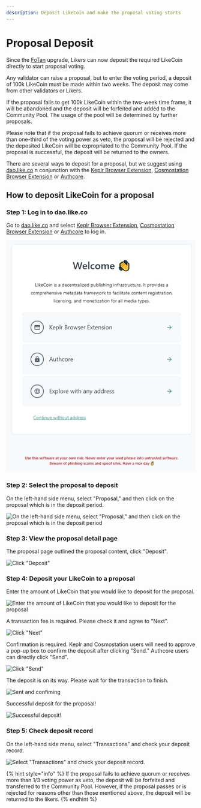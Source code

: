 ```yaml
---
description: Deposit LikeCoin and make the proposal voting starts
---
```


# Proposal Deposit

Since the [FoTan](https://cloudflare-ipfs.com/ipfs/Qmb7AYNsbRJ95dWXCYCkUbpypAVfuxMZwB1D8wFHfwrLyc/) upgrade, Likers can now deposit the required LikeCoin directly to start proposal voting.

Any validator can raise a proposal, but to enter the voting period, a deposit of 100k LikeCoin must be made within two weeks. The deposit may come from other validators or Likers.

If the proposal fails to get 100k LikeCoin within the two-week time frame, it will be abandoned and the deposit will be forfeited and added to the Community Pool. The usage of the pool will be determined by further proposals.

Please note that if the proposal fails to achieve quorum or receives more than one-third of the voting power as veto, the proposal will be rejected and the deposited LikeCoin will be expropriated to the Community Pool. If the proposal is successful, the deposit will be returned to the owners.

There are several ways to deposit for a proposal, but we suggest using [dao.like.co](https://dao.like.co/welcome) n conjunction with the [Keplr Browser Extension](../wallet/keplr/), [Cosmostation Browser Extension](../wallet/cosmostation/) or [Authcore](../../user-guide/liker-id/register/).


How to deposit LikeCoin for a proposal&#x20;
--------------------------------------------

### Step 1: Log in to dao.like.co

Go to [dao.like.co](https://dao.like.co/) and select [Keplr Browser Extension](../wallet/keplr/), [Cosmostation Browser Extension](../wallet/cosmostation/) or [Authcore](../../user-guide/liker-id/register/) to log in.

![Go to dao.like.co and select Keplr Browser Extension, Cosmostation Browser Extension or Authcore to log in.](<../../.gitbook/assets/Civic Liker Web 3-01.png>)

### &#xD;&#xD;Step 2: Select the proposal to deposit



On the left-hand side menu, select "Proposal," and then click on the proposal which is in the deposit period.



![On the left-hand side menu, select "Proposal," and then click on the proposal which is in the deposit period](<../../.gitbook/assets/Proposal Deposit 01.png>)

### &#xD;Step 3: View the proposal detail page

The proposal page outlined the proposal content, click "Deposit".

![Click "Deposit"](<../../.gitbook/assets/Proposal Deposit 02.png>)

### Step 4: Deposit your LikeCoin to a proposal

Enter the amount of LikeCoin that you would like to deposit for the proposal.

![Enter the amount of LikeCoin that you would like to deposit for the proposal](<../../.gitbook/assets/Proposal Deposit 03.png>)


A transaction fee is required. Please check it and agree to "Next".



![Click "Next"](<../../.gitbook/assets/Proposal Deposit 04.png>)

Confirmation is required. Keplr and Cosmostation users will need to approve a pop-up box to confirm the deposit after clicking "Send." Authcore users can directly click "Send".



![Click "Send"](<../../.gitbook/assets/Proposal Deposit 05.png>)



The deposit is on its way. Please wait for the transaction to finish.



![Sent and confiming](<../../.gitbook/assets/Proposal Deposit 06.png>)

Successful deposit for the proposal!

![Successful deposit!](<../../.gitbook/assets/Proposal Deposit 07.png>)

### &#xD;Step 5: Check deposit record

On the left-hand side menu, select "Transactions" and check your deposit record.

![Select "Transactions" and check your deposit record.](<../../.gitbook/assets/Proposal Deposit 08.png>)

{% hint style="info" %}
If the proposal fails to achieve quorum or receives more than 1/3 voting power as veto, the deposit will be forfeited and transferred to the Community Pool. However, if the proposal passes or is rejected for reasons other than those mentioned above, the deposit will be returned to the likers.
{% endhint %}
